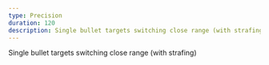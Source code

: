 ```yaml
---
type: Precision
duration: 120
description: Single bullet targets switching close range (with strafing)
---
```


Single bullet targets switching close range (with strafing)
